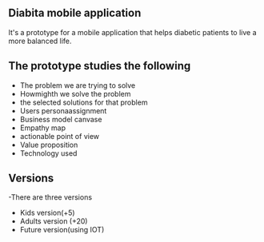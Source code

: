 ## Diabita mobile application 
It's a prototype for a mobile application that helps diabetic patients to live a more balanced life.


 
 

 
## The prototype studies the following
 - The problem we are trying to solve 
 - Howmighth we solve the problem 
 - the selected solutions for that problem  
 - Users personaassignment
 - Business model canvase  
 - Empathy map  
 - actionable point of view  
 - Value proposition 
 - Technology used 

 ## Versions
-There are three versions
 - Kids version(+5)  
 - Adults version (+20) 
 - Future version(using IOT) 
 







